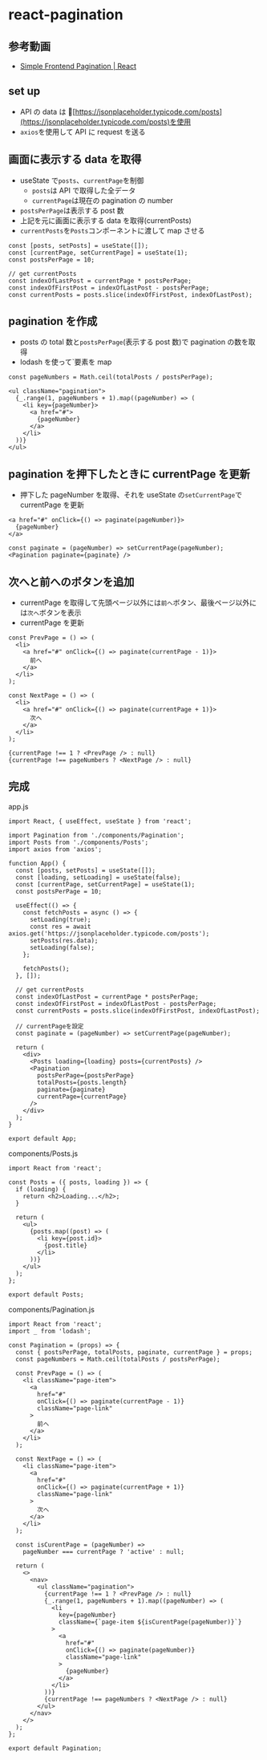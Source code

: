 # react-pagination

## 参考動画

- [Simple Frontend Pagination | React](https://www.youtube.com/watch?v=IYCa1F-OWmk)

## set up

- API の data は [https://jsonplaceholder.typicode.com/posts](https://jsonplaceholder.typicode.com/posts)を使用
- `axios`を使用して API に request を送る

## 画面に表示する data を取得

- useState で`posts`、`currentPage`を制御
  - `posts`は API で取得した全データ
  - `currentPage`は現在の pagination の number
- `postsPerPage`は表示する post 数
- 上記を元に画面に表示する data を取得(currentPosts)
- `currentPosts`を`Posts`コンポーネントに渡して map させる

```
const [posts, setPosts] = useState([]);
const [currentPage, setCurrentPage] = useState(1);
const postsPerPage = 10;

// get currentPosts
const indexOfLastPost = currentPage * postsPerPage;
const indexOfFirstPost = indexOfLastPost - postsPerPage;
const currentPosts = posts.slice(indexOfFirstPost, indexOfLastPost);
```

## pagination を作成

- posts の total 数と`postsPerPage`(表示する post 数)で pagination の数を取得
- lodash を使って`要素を map

```
const pageNumbers = Math.ceil(totalPosts / postsPerPage);

<ul className="pagination">
  {_.range(1, pageNumbers + 1).map((pageNumber) => (
    <li key={pageNumber}>
      <a href="#">
        {pageNumber}
      </a>
    </li>
  ))}
</ul>
```

## pagination を押下したときに currentPage を更新

- 押下した pageNumber を取得、それを useState の`setCurrentPage`で currentPage を更新

```
<a href="#" onClick={() => paginate(pageNumber)}>
  {pageNumber}
</a>
```

```
const paginate = (pageNumber) => setCurrentPage(pageNumber);
<Pagination paginate={paginate} />
```

## 次へと前へのボタンを追加

- currentPage を取得して先頭ページ以外には`前へ`ボタン、最後ページ以外には`次へ`ボタンを表示
- currentPage を更新

```
const PrevPage = () => (
  <li>
    <a href="#" onClick={() => paginate(currentPage - 1)}>
      前へ
    </a>
  </li>
);

const NextPage = () => (
  <li>
    <a href="#" onClick={() => paginate(currentPage + 1)}>
      次へ
    </a>
  </li>
);

{currentPage !== 1 ? <PrevPage /> : null}
{currentPage !== pageNumbers ? <NextPage /> : null}
```

## 完成

app.js

```
import React, { useEffect, useState } from 'react';

import Pagination from './components/Pagination';
import Posts from './components/Posts';
import axios from 'axios';

function App() {
  const [posts, setPosts] = useState([]);
  const [loading, setLoading] = useState(false);
  const [currentPage, setCurrentPage] = useState(1);
  const postsPerPage = 10;

  useEffect(() => {
    const fetchPosts = async () => {
      setLoading(true);
      const res = await axios.get('https://jsonplaceholder.typicode.com/posts');
      setPosts(res.data);
      setLoading(false);
    };

    fetchPosts();
  }, []);

  // get currentPosts
  const indexOfLastPost = currentPage * postsPerPage;
  const indexOfFirstPost = indexOfLastPost - postsPerPage;
  const currentPosts = posts.slice(indexOfFirstPost, indexOfLastPost);

  // currentPageを設定
  const paginate = (pageNumber) => setCurrentPage(pageNumber);

  return (
    <div>
      <Posts loading={loading} posts={currentPosts} />
      <Pagination
        postsPerPage={postsPerPage}
        totalPosts={posts.length}
        paginate={paginate}
        currentPage={currentPage}
      />
    </div>
  );
}

export default App;
```

components/Posts.js

```
import React from 'react';

const Posts = ({ posts, loading }) => {
  if (loading) {
    return <h2>Loading...</h2>;
  }

  return (
    <ul>
      {posts.map((post) => (
        <li key={post.id}>
          {post.title}
        </li>
      ))}
    </ul>
  );
};

export default Posts;
```

components/Pagination.js

```
import React from 'react';
import _ from 'lodash';

const Pagination = (props) => {
  const { postsPerPage, totalPosts, paginate, currentPage } = props;
  const pageNumbers = Math.ceil(totalPosts / postsPerPage);

  const PrevPage = () => (
    <li className="page-item">
      <a
        href="#"
        onClick={() => paginate(currentPage - 1)}
        className="page-link"
      >
        前へ
      </a>
    </li>
  );

  const NextPage = () => (
    <li className="page-item">
      <a
        href="#"
        onClick={() => paginate(currentPage + 1)}
        className="page-link"
      >
        次へ
      </a>
    </li>
  );

  const isCurentPage = (pageNumber) =>
    pageNumber === currentPage ? 'active' : null;

  return (
    <>
      <nav>
        <ul className="pagination">
          {currentPage !== 1 ? <PrevPage /> : null}
          {_.range(1, pageNumbers + 1).map((pageNumber) => (
            <li
              key={pageNumber}
              className={`page-item ${isCurentPage(pageNumber)}`}
            >
              <a
                href="#"
                onClick={() => paginate(pageNumber)}
                className="page-link"
              >
                {pageNumber}
              </a>
            </li>
          ))}
          {currentPage !== pageNumbers ? <NextPage /> : null}
        </ul>
      </nav>
    </>
  );
};

export default Pagination;
```
